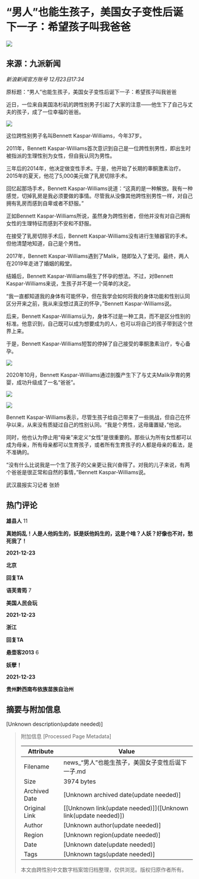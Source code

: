# “男人”也能生孩子，美国女子变性后诞下一子：希望孩子叫我爸爸

![](//n.sinaimg.cn/sinakd10200/360/w180h180/20221208/5488-f44788ac472043e856889cad813b4a5a.jpg)

## 来源：九派新闻

_新浪新闻官方账号 12月23日17:34_

原标题：“男人”也能生孩子，美国女子变性后诞下一子：希望孩子叫我爸爸

近日，一位来自美国洛杉矶的跨性别男子引起了大家的注意——他生下了自己与丈夫的孩子，成了一位幸福的爸爸。

![](//k.sinaimg.cn/n/news/crawl/111/w550h361/20211223/cb3f-fcfab2b599061215f93b389c0ce212d3.png/w700d1q75cms.jpg?by=cms_fixed_width)

这位跨性别男子名叫Bennett Kaspar-Williams，今年37岁。

2011年，Bennett Kaspar-Williams首次意识到自己是一位跨性别男性，即出生时被指派的生理性别为女性，但自我认同为男性。

三年后的2014年，他决定做变性手术。于是，他开始了长期的睾酮激素治疗。2015年的夏天，他花了5,000美元做了乳房切除手术。

回忆起那场手术，Bennett Kaspar-Williams说道：“这真的是一种解放。我有一种感觉，切掉乳房是我必须要做的事情。尽管我从没像其他跨性别男性一样，对自己拥有乳房而感到自卑或者不舒服。”

正如Bennett Kaspar-Williams所说，虽然身为跨性别者，但他并没有对自己拥有女性的生理特征而感到不安和不舒服。

在接受了乳房切除手术后，Bennett Kaspar-Williams没有进行生殖器官的手术。但他清楚地知道，自己是个男性。

2017年，Bennett Kaspar-Williams遇到了Malik，随即坠入了爱河。最终，两人在2019年走进了婚姻的殿堂。

结婚后，Bennett Kaspar-Williams萌生了怀孕的想法。不过，对Bennett Kaspar-Williams来说，生孩子并不是一个简单的决定。

“我一直都知道我的身体有可能怀孕，但在我学会如何将我的身体功能和性别认同区分开来之前，我从来没想过真正的怀孕，”Bennett Kaspar-Williams说。

后来，Bennett Kaspar-Williams认为，身体不过是一种工具，而不是区分性别的标准。他意识到，自己既可以成为想要成为的人，也可以将自己的孩子带到这个世界上来。

于是，Bennett Kaspar-Williams短暂的停掉了自己接受的睾酮激素治疗，专心备孕。

![](//k.sinaimg.cn/n/news/crawl/280/w550h530/20211223/52bc-6bd46a0299c5898163718a15b2365dea.png/w700d1q75cms.jpg?by=cms_fixed_width)

2020年10月，Bennett Kaspar-Williams通过剖腹产生下了与丈夫Malik孕育的男婴，成功升级成了一名“爸爸”。

![](//k.sinaimg.cn/n/news/crawl/660/w345h315/20211223/ba6f-2c7cabbfb8ca7b669a1c48ff8c905afd.png/w700d1q75cms.jpg?by=cms_fixed_width)

![](//k.sinaimg.cn/n/news/crawl/245/w550h495/20211223/e27b-1c2565784b8f78fab087e336b96e1121.png/w700d1q75cms.jpg?by=cms_fixed_width)

Bennett Kaspar-Williams表示，尽管生孩子给自己带来了一些挑战，但自己在怀孕以来，从来没有质疑过自己的性别认同。“我是个男性，这毋庸置疑，”他说。

同时，他也认为停止用“母亲”来定义“女性”是很重要的。那些认为所有女性都可以成为母亲，所有母亲都可以生育孩子，或者所有生育孩子的人都是母亲的看法，是不准确的。

“没有什么比说我是一个生了孩子的父亲更让我兴奋得了。对我的儿子来说，有两个爸爸是很正常和自然的事情，”Bennett Kaspar-Williams说。

武汉晨报实习记者 张娇

## 热门评论

**雄县人** 11

**真她妈乱！人是人他妈生的，妖是妖他妈生的，这是个啥？人妖？好像也不对，愁死我了！**

**2021-12-23**

**北京**

**回复TA**

**语芙青筠** 7

**美国人民会玩**

**2021-12-23**

**浙江**

**回复TA**

**悬壶客2013** 6

**妖孽！**

**2021-12-23**

**贵州黔西南布依族苗族自治州**

## 摘要与附加信息

<!-- tcd_abstract -->
[Unknown description(update needed)]
<!-- tcd_abstract_end -->

> 附加信息 [Processed Page Metadata]
>
> | Attribute       | Value                                  |
> |-----------------|----------------------------------------|
> | Filename        | news_“男人”也能生孩子，美国女子变性后诞下一子.md                             |
> | Size            | 3974 bytes                           |
> | Archived Date   | [Unknown archived date(update needed)]                             |
> | Original Link   | [[Unknown link(update needed)]]([Unknown link(update needed)])                       |
> | Author          | [Unknown author(update needed)]                               |
> | Region          | [Unknown region(update needed)]                               |
> | Date            | [Unknown date(update needed)]                                 |
> | Tags            | [Unknown tags(update needed)]                                 |
>
> 本文由跨性别中文数字档案馆归档整理，仅供浏览。版权归原作者所有。
>